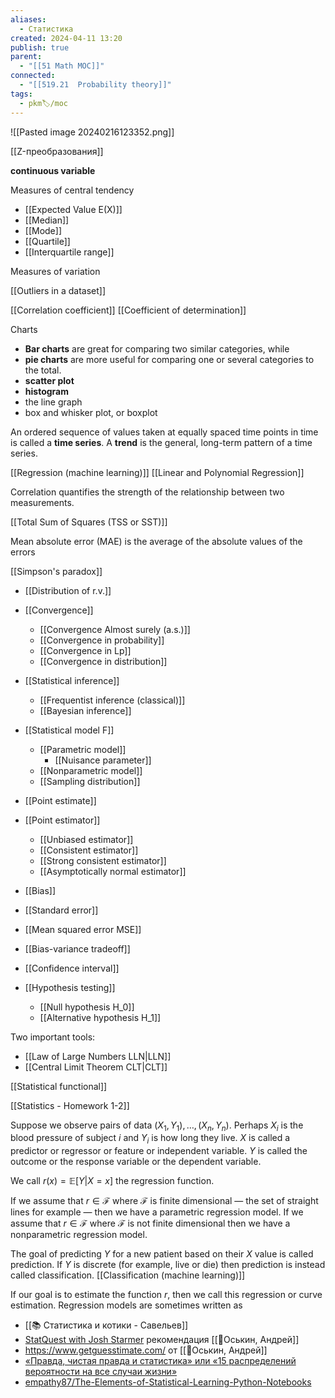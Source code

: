 ```yaml
---
aliases:
  - Статистика
created: 2024-04-11 13:20
publish: true
parent:
  - "[[51 Math MOC]]"
connected:
  - "[[519.21  Probability theory]]"
tags:
  - pkm🏷/moc
---
```


![[Pasted image 20240216123352.png]]



[[Z-преобразования]]

**continuous variable**


Measures of central tendency
- [[Expected Value E(X)]]
- [[Median]]
- [[Mode]]
- [[Quartile]]
- [[Interquartile range]]

Measures of variation


[[Outliers in a dataset]]

[[Correlation coefficient]]
[[Coefficient of determination]]

Charts
- **Bar charts** are great for comparing two similar categories, while 
- **pie charts** are more useful for comparing one or several categories to the total.
- **scatter plot**
- **histogram**
- the line graph
- box and whisker plot, or boxplot

An ordered sequence of values taken at equally spaced time points in time is called a **time series**.
A **trend** is the general, long-term pattern of a time series.


[[Regression (machine learning)]]
	[[Linear and Polynomial Regression]]

Correlation quantifies the strength of the relationship between two measurements.



[[Total Sum of Squares (TSS or SST)]]




Mean absolute error (MAE) is the average of the absolute values of the errors

[[Simpson's paradox]]



- [[Distribution of r.v.]]

- [[Convergence]]
	- [[Convergence Almost surely (a.s.)]] 
	- [[Convergence in probability]] 
	- [[Convergence in Lp]] 
	- [[Convergence in distribution]]

- [[Statistical inference]]
	- [[Frequentist inference (classical)]]
	- [[Bayesian inference]]

- [[Statistical model F]]
	- [[Parametric model]]
		- [[Nuisance parameter]]
	- [[Nonparametric model]]
	- [[Sampling distribution]]

- [[Point estimate]]
- [[Point estimator]]
	- [[Unbiased estimator]]
	- [[Consistent estimator]]
	- [[Strong consistent estimator]]
	- [[Asymptotically normal estimator]]
- [[Bias]]
- [[Standard error]]
- [[Mean squared error MSE]]
- [[Bias-variance tradeoff]]
- [[Confidence interval]]
- [[Hypothesis testing]]
	- [[Null hypothesis H_0]]  
	- [[Alternative hypothesis H_1]]

Two important tools: 
- [[Law of Large Numbers LLN|LLN]]
- [[Central Limit Theorem CLT|CLT]]


[[Statistical functional]]

[[Statistics - Homework 1-2]]



Suppose we observe pairs of data $(X_1, Y_1), \ldots, (X_n, Y_n)$. 
Perhaps $X_i$ is the blood pressure of subject $i$ and $Y_i$ is how long they live. 
$X$ is called a predictor or regressor or feature or independent variable. 
$Y$ is called the outcome or the response variable or the dependent variable. 

We call $r(x) = \mathbb{E}[Y|X = x]$ the regression function. 

If we assume that $r \in \mathcal{F}$ where $\mathcal{F}$ is finite dimensional — the set of straight lines for example — then we have a parametric regression model. 
If we assume that $r \in \mathcal{F}$ where $\mathcal{F}$ is not finite dimensional then we have a nonparametric regression model. 

The goal of predicting $Y$ for a new patient based on their $X$ value is called prediction. 
If $Y$ is discrete (for example, live or die) then prediction is instead called classification. [[Classification (machine learning)]]

If our goal is to estimate the function $r$, then we call this regression or curve estimation. Regression models are sometimes written as













- [[📚 Статистика и котики - Савельев]]
- [StatQuest with Josh Starmer](https://www.youtube.com/user/joshstarmer)  рекомендация [[👤Оськин, Андрей]]
- https://www.getguesstimate.com/ от [[👤Оськин, Андрей]]
- [«Правда, чистая правда и статистика» или «15 распределений вероятности на все случаи жизни»](https://habr.com/ru/post/311092/#Pirson)
- [empathy87/The-Elements-of-Statistical-Learning-Python-Notebooks](https://github.com/empathy87/The-Elements-of-Statistical-Learning-Python-Notebooks)